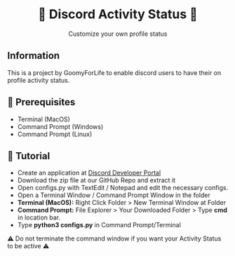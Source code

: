 <h1 align="center">🎯 Discord Activity Status 🎯</h1>
<p align="center">Customize your own profile status</p>

##  Information
This is a project by GoomyForLife to enable discord users to have their on profile activity status.

## 🚧 Prerequisites 
- Terminal (MacOS)
- Command Prompt (Windows)
- Command Prompt (Linux)

## 📝 Tutorial
- Create an application at [Discord Developer Portal](https://discord.com/developers/applications)
- Download the zip file at our GitHub Repo and extract it 
- Open configs.py with TextEdit / Notepad and edit the necessary configs.
- Open a Terminal Window / Command Prompt Window in the folder
 - **Terminal (MacOS):** Right Click Folder > New Terminal Window at Folder
 - **Command Prompt:** File Explorer > Your Downloaded Folder > Type **cmd** in location bar.
- Type **python3 configs.py** in Command Prompt/Terminal

⚠️ Do not terminate the command window if you want your Activity Status to be active ⚠️
